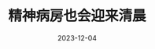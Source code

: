 ---
layout: movie-review
title: 精神病房也会迎来清晨
description: >
  很治愈的韩式温情剧，充满了对精神病患的共情和关怀，且不乏令人大笑的幽默。两段爱情戏看起来是很典的韩剧套路，过于理想化的人设（无论是男主还女主，感觉非常符合异性恋彼此对恋爱对象的期待）有些令人出戏。
category: 剧集
img: assets/img/movie/2023/jing_shen_bing_fang_ye_hui_ying_lai_qing_chen.webp
star: 5
date: 2023-12-04
---